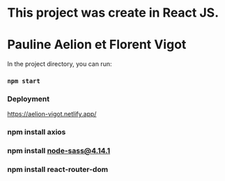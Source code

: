 # This project was create in React JS.
# Pauline Aelion et Florent Vigot

In the project directory, you can run:

### `npm start`

### Deployment
https://aelion-vigot.netlify.app/


### npm install axios  

### npm install node-sass@4.14.1 

### npm install react-router-dom 
